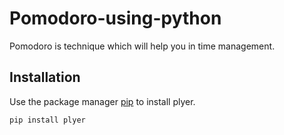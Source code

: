 # Pomodoro-using-python

Pomodoro is technique which will help you in time management.
## Installation

Use the package manager [pip](https://pip.pypa.io/en/stable/) to install plyer.

```bash
pip install plyer
```
